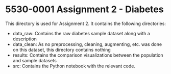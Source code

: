 # 5530-0001 Assignment 2 - Diabetes

This directory is used for Assignment 2.  It contains the following directories:

* data_raw: Contains the raw diabetes sample dataset along with a description
* data_clean: As no preprocessing, cleaning, augmenting, etc. was done on this dataset, this directory contains nothing
* results: Contains the comparison visualizations between the population and sample datasets
* src: Contains the Python notebook with the relevant code.